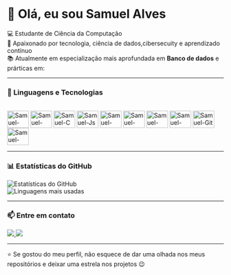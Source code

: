 # 👋 Olá, eu sou Samuel Alves  

💻 Estudante de Ciência da Computação  
🚀 Apaixonado por tecnologia, ciência de dados,cibersecuity e aprendizado contínuo  
📚 Atualmente em especialização mais aprofundada em  **Banco de dados** e prárticas em:

---

### 🚀 Linguagens e Tecnologias
<div style="display: inline_block"><br>
  <img align="center" alt="Samuel-Python" height="40" width="50" src="https://cdn.jsdelivr.net/gh/devicons/devicon/icons/python/python-original.svg">
  <img align="center" alt="Samuel-Java" height="40" width="50" src="https://cdn.jsdelivr.net/gh/devicons/devicon/icons/java/java-original.svg">
  <img align="center" alt="Samuel-C" height="40" width="50" src="https://cdn.jsdelivr.net/gh/devicons/devicon/icons/c/c-original.svg">
  <img align="center" alt="Samuel-Js" height="40" width="50" src="https://cdn.jsdelivr.net/gh/devicons/devicon/icons/javascript/javascript-original.svg">
  <img align="center" alt="Samuel-PHP" height="40" width="50" src="https://cdn.jsdelivr.net/gh/devicons/devicon/icons/php/php-original.svg">
  <img align="center" alt="Samuel-HTML" height="40" width="50" src="https://cdn.jsdelivr.net/gh/devicons/devicon/icons/html5/html5-original.svg">
  <img align="center" alt="Samuel-CSS" height="40" width="50" src="https://cdn.jsdelivr.net/gh/devicons/devicon/icons/css3/css3-original.svg">
  <img align="center" alt="Samuel-MySQL" height="40" width="50" src="https://cdn.jsdelivr.net/gh/devicons/devicon/icons/mysql/mysql-original.svg">
  <img align="center" alt="Samuel-Git" height="40" width="50" src="https://cdn.jsdelivr.net/gh/devicons/devicon/icons/git/git-original.svg">
  <img align="center" alt="Samuel-VSCode" height="40" width="50" src="https://cdn.jsdelivr.net/gh/devicons/devicon/icons/vscode/vscode-original.svg">
</div>

---

### 📊 Estatísticas do GitHub
![Estatísticas do GitHub](https://github-readme-stats.vercel.app/api?username=SAMUELaalvess&show_icons=true&theme=dark)  
![Linguagens mais usadas](https://github-readme-stats.vercel.app/api/top-langs/?username=SAMUELaalvess&layout=compact&theme=dark)

---

### 📫 Entre em contato

<div>
  <a href="mailto:seuemail@gmail.com">
    <img src="https://img.shields.io/badge/Gmail-D14836?style=for-the-badge&logo=gmail&logoColor=white" target="_blank">
  </a>
  <a href="https://www.linkedin.com/in/samuel-ferreira-alves-30b723203/" target="_blank">
    <img src="https://img.shields.io/badge/LinkedIn-0077B5?style=for-the-badge&logo=linkedin&logoColor=white" target="_blank">
  </a>
</div>

---

⭐ Se gostou do meu perfil, não esquece de dar uma olhada nos meus repositórios e deixar uma estrela nos projetos 😉
